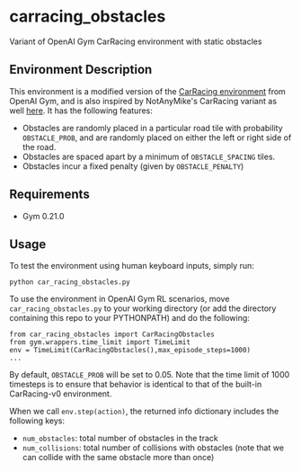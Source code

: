 # carracing_obstacles
Variant of OpenAI Gym CarRacing environment with static obstacles

## Environment Description

This environment is a modified version of the [CarRacing environment](https://www.gymlibrary.dev/environments/box2d/car_racing/) from OpenAI Gym, and is also inspired by NotAnyMike's CarRacing variant as well [here](https://github.com/NotAnyMike/gym). It has the following features:
- Obstacles are randomly placed in a particular road tile with probability `OBSTACLE_PROB`, and are randomly placed on either the left or right side of the road.
- Obstacles are spaced apart by a minimum of `OBSTACLE_SPACING` tiles.
- Obstacles incur a fixed penalty (given by `OBSTACLE_PENALTY`)


## Requirements
- Gym 0.21.0

## Usage
To test the environment using human keyboard inputs, simply run:
```
python car_racing_obstacles.py
```

To use the environment in OpenAI Gym RL scenarios, move `car_racing_obstacles.py` to your working directory (or add
the directory containing this repo to your PYTHONPATH)
and do the following:

```
from car_racing_obstacles import CarRacingObstacles
from gym.wrappers.time_limit import TimeLimit
env = TimeLimit(CarRacingObstacles(),max_episode_steps=1000)
...
```

By default, `OBSTACLE_PROB` will be set to 0.05. Note that the time limit of 1000 timesteps is to ensure that behavior is identical to that of the
built-in CarRacing-v0 environment.


When we call `env.step(action)`, the returned info dictionary includes the following keys:
- `num_obstacles`: total number of obstacles in the track
- `num_collisions`: total number of collisions with obstacles (note that we can collide with the same obstacle more than once)
